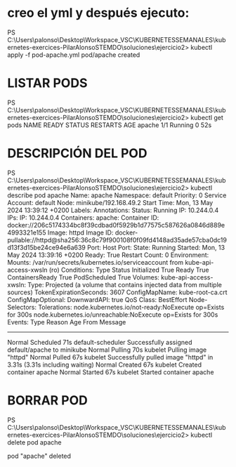 # creo el yml y después ejecuto:
PS C:\Users\palonso\Desktop\Workspace_VSC\KUBERNETESSEMANALES\kubernetes-exercices-PilarAlonsoSTEMDO\soluciones\ejercicio2> kubectl apply -f pod-apache.yml
pod/apache created
# LISTAR PODS
PS C:\Users\palonso\Desktop\Workspace_VSC\KUBERNETESSEMANALES\kubernetes-exercices-PilarAlonsoSTEMDO\soluciones\ejercicio2> kubectl get pods
NAME     READY   STATUS    RESTARTS   AGE
apache   1/1     Running   0          52s
# DESCRIPCIÓN DEL POD
PS C:\Users\palonso\Desktop\Workspace_VSC\KUBERNETESSEMANALES\kubernetes-exercices-PilarAlonsoSTEMDO\soluciones\ejercicio2> kubectl describe pod apache
Name:             apache
Namespace:        default
Priority:         0
Service Account:  default
Node:             minikube/192.168.49.2
Start Time:       Mon, 13 May 2024 13:39:12 +0200
Labels:           <none>
Annotations:      <none>
Status:           Running
IP:               10.244.0.4
IPs:
  IP:  10.244.0.4
Containers:
  apache:
    Container ID:   docker://206c5174334bc8f39cdbad0f5929b1d77575c587626a0846d889e4993321e155
    Image:          httpd
    Image ID:       docker-pullable://httpd@sha256:36c8c79f900108f0f09fd4148ad35ade57cba0dc19d13f3d15be24ce94e6a639
    Port:           <none>
    Host Port:      <none>
    State:          Running
      Started:      Mon, 13 May 2024 13:39:16 +0200
    Ready:          True
    Restart Count:  0
    Environment:    <none>
    Mounts:
      /var/run/secrets/kubernetes.io/serviceaccount from kube-api-access-xwsln (ro)
Conditions:
  Type              Status
  Initialized       True
  Ready             True
  ContainersReady   True
  PodScheduled      True
Volumes:
  kube-api-access-xwsln:
    Type:                    Projected (a volume that contains injected data from multiple sources)
    TokenExpirationSeconds:  3607
    ConfigMapName:           kube-root-ca.crt
    ConfigMapOptional:       <nil>
    DownwardAPI:             true
QoS Class:                   BestEffort
Node-Selectors:              <none>
Tolerations:                 node.kubernetes.io/not-ready:NoExecute op=Exists for 300s
                             node.kubernetes.io/unreachable:NoExecute op=Exists for 300s
Events:
  Type    Reason     Age   From               Message
  ----    ------     ----  ----               -------
  Normal  Scheduled  71s   default-scheduler  Successfully assigned default/apache to minikube
  Normal  Pulling    70s   kubelet            Pulling image "httpd"
  Normal  Pulled     67s   kubelet            Successfully pulled image "httpd" in 3.31s (3.31s including waiting)
  Normal  Created    67s   kubelet            Created container apache
  Normal  Started    67s   kubelet            Started container apache
  # BORRAR POD
PS C:\Users\palonso\Desktop\Workspace_VSC\KUBERNETESSEMANALES\kubernetes-exercices-PilarAlonsoSTEMDO\soluciones\ejercicio2>
 kubectl delete pod apache

pod "apache" deleted